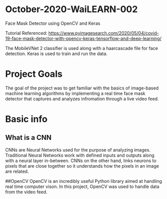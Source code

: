 # October-2020-WaiLEARN-002

Face Mask Detector using OpenCV and Keras

Tutorial Referenced: https://www.pyimagesearch.com/2020/05/04/covid-19-face-mask-detector-with-opencv-keras-tensorflow-and-deep-learning/

The MobileVNet 2 classifier is used along with a haarcascade file for face detection. 
Keras is used to train and run the data.

# Project Goals

The goal of the project was to get familiar with the basics of image-based machine learning algorithms by implementing a real time face mask detector that captures and analyzes infromation through a live video feed.

# Basic info
## What is a CNN
CNNs are Neural Networks used for the purpose of analyzing images. Traditional Neural Networks work with defined inputs and outputs along with a neural layer in-between. CNNs on the other hand, links neurons to pixels that are close together so it understands how the pixels in an image are related.

##OpenCV
OpenCV is an incredibly useful Python library aimed at handling real time computer vison. In this project, OpenCV was used to handle data from the video feed.
